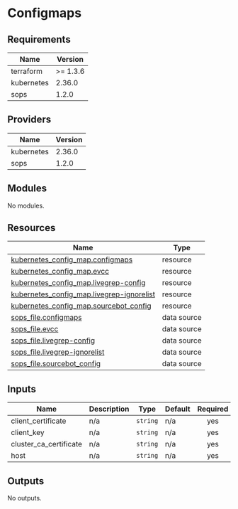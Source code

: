 # Configmaps


<!-- BEGIN_TF_DOCS -->
## Requirements

| Name | Version |
|------|---------|
| terraform | >= 1.3.6 |
| kubernetes | 2.36.0 |
| sops | 1.2.0 |

## Providers

| Name | Version |
|------|---------|
| kubernetes | 2.36.0 |
| sops | 1.2.0 |

## Modules

No modules.

## Resources

| Name | Type |
|------|------|
| [kubernetes_config_map.configmaps](https://registry.terraform.io/providers/hashicorp/kubernetes/2.36.0/docs/resources/config_map) | resource |
| [kubernetes_config_map.evcc](https://registry.terraform.io/providers/hashicorp/kubernetes/2.36.0/docs/resources/config_map) | resource |
| [kubernetes_config_map.livegrep-config](https://registry.terraform.io/providers/hashicorp/kubernetes/2.36.0/docs/resources/config_map) | resource |
| [kubernetes_config_map.livegrep-ignorelist](https://registry.terraform.io/providers/hashicorp/kubernetes/2.36.0/docs/resources/config_map) | resource |
| [kubernetes_config_map.sourcebot_config](https://registry.terraform.io/providers/hashicorp/kubernetes/2.36.0/docs/resources/config_map) | resource |
| [sops_file.configmaps](https://registry.terraform.io/providers/carlpett/sops/1.2.0/docs/data-sources/file) | data source |
| [sops_file.evcc](https://registry.terraform.io/providers/carlpett/sops/1.2.0/docs/data-sources/file) | data source |
| [sops_file.livegrep-config](https://registry.terraform.io/providers/carlpett/sops/1.2.0/docs/data-sources/file) | data source |
| [sops_file.livegrep-ignorelist](https://registry.terraform.io/providers/carlpett/sops/1.2.0/docs/data-sources/file) | data source |
| [sops_file.sourcebot_config](https://registry.terraform.io/providers/carlpett/sops/1.2.0/docs/data-sources/file) | data source |

## Inputs

| Name | Description | Type | Default | Required |
|------|-------------|------|---------|:--------:|
| client\_certificate | n/a | `string` | n/a | yes |
| client\_key | n/a | `string` | n/a | yes |
| cluster\_ca\_certificate | n/a | `string` | n/a | yes |
| host | n/a | `string` | n/a | yes |

## Outputs

No outputs.
<!-- END_TF_DOCS -->
